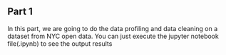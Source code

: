 ## Part 1 

In this part, we are going to do the data profiling and data cleaning on a dataset from NYC open data. You can just execute the jupyter notebook file(.ipynb) to see the output results
